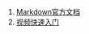 1. [Markdown官方文档](https://markdown.com.cn/basic-syntax/ "学习文档")
2. [视频快速入门](https://www.bilibili.com/video/BV1JA411h7Gw/?spm_id_from=333.1007.top_right_bar_window_history.content.click&vd_source=32cfacb9df1f372f1247ce1e74a6b37d)
